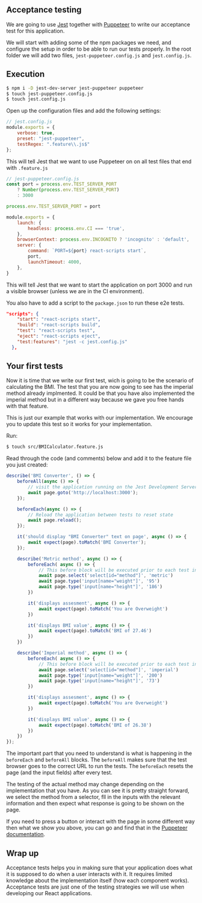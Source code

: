 ## Acceptance testing

We are going to use [Jest](https://jestjs.io/) together with [Puppeteer](https://developers.google.com/web/tools/puppeteer/) to write our acceptance test for this application. 

We will start with adding some of the npm packages we need, and configure the setup in order to be able to run our tests properly. In the root folder we will add two files, `jest-puppeteer.config.js` and `jest.config.js`.

## Execution

```bash
$ npm i -D jest-dev-server jest-puppeteer puppeteer
$ touch jest-puppeteer.config.js
$ touch jest.config.js
```

Open up the configuration files and add the following settings:

```js
// jest.config.js
module.exports = {
    verbose: true,
    preset: "jest-puppeteer",
    testRegex: ".feature\\.js$"
}; 
```
This will tell Jest that we want to use Puppeteer on on all test files that end with `.feature.js`

```js
// jest-puppeteer.config.js
const port = process.env.TEST_SERVER_PORT
    ? Number(process.env.TEST_SERVER_PORT)
    : 3000

process.env.TEST_SERVER_PORT = port

module.exports = {
    launch: {
        headless: process.env.CI === 'true',
    },
    browserContext: process.env.INCOGNITO ? 'incognito' : 'default',
    server: {
        command: `PORT=${port} react-scripts start`,
        port,
        launchTimeout: 4000,
    },
} 
```

This will tell Jest that we want to start the application on port 3000 and run a visible browser (unless we are in the CI environment).



You also have to add a script to the `package.json` to run these e2e tests. 

```json
"scripts": {
    "start": "react-scripts start",
    "build": "react-scripts build",
    "test": "react-scripts test",
    "eject": "react-scripts eject",
    "test:features": "jest -c jest.config.js"
  },
```
## Your first tests

Now it is time that we write our first test, wich is going to be the scenario of calculating the BMI. The test that you are now going to see has the imperial method already implmented. It could be that you have also implemented the imperial method but in a different way because we gave you free hands with that feature. 

This is just our example that works with our implementation. We encourage you to update this test so it works for your implementation.

Run:

```bash
$ touch src/BMICalculator.feature.js
```


Read through the code (and comments) below and add it to the feature file you just created:

```js
describe('BMI Converter', () => {
    beforeAll(async () => {
        // visit the application running on the Jest Development Server
        await page.goto('http://localhost:3000');
    });

    beforeEach(async () => {
        // Reload the application between tests to reset state
        await page.reload();
    });

    it('should display "BMI Converter" text on page', async () => {
        await expect(page).toMatch('BMI Converter');
    });

    describe('Metric method', async () => {
        beforeEach( async () => {
            // This before block will be executed prior to each test in this describe block
            await page.select('select[id="method"]', 'metric')
            await page.type('input[name="weight"]', '95')
            await page.type('input[name="height"]', '186')
        })

        it('displays assesment', async () => {   
            await expect(page).toMatch('You are Overweight')
        })

        it('displays BMI value', async () => {   
            await expect(page).toMatch('BMI of 27.46')
        })
    })

    describe('Imperial method', async () => {
        beforeEach( async () => {
            // This before block will be executed prior to each test in this describe block
            await page.select('select[id="method"]', 'imperial')
            await page.type('input[name="weight"]', '200')
            await page.type('input[name="height"]', '73')
        })

        it('displays assesment', async () => {   
            await expect(page).toMatch('You are Overweight')
        })

        it('displays BMI value', async () => {   
            await expect(page).toMatch('BMI of 26.38')
        })
    })
}); 
```

The important part that you need to understand is what is happening in the `beforeEach` and `beforeAll` blocks. The `beforeAll` makes sure that the test browser goes to the correct URL to run the tests. The `beforeEach` resets the page (and the input fields) after every test. 

The testing of the actual method may change depending on the implementation that you have. As you can see it is pretty straight forward, we select the method from a selector, fll in the inputs with the relevant information and then expect what response is going to be shown on the page. 

If you need to press a button or interact with the page in some different way then what we show you above, you can go and find that in the [Puppeteer documentation](https://github.com/GoogleChrome/puppeteer/blob/master/docs/api.md).

## Wrap up
Acceptance tests helps you in making sure that your application does what it is supposed to do when a user interacts with it. It requires limited knowledge about the implementation itself (how each component works). Acceptance tests are just one of the testing strategies we will use when developing our React applications.




















































